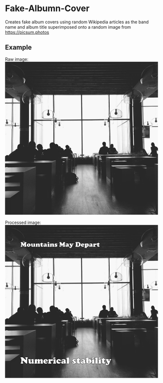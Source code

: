# Fake-Albumn-Cover
Creates fake album covers using random Wikipedia articles as the band name and album title superimposed onto a random image from https://picsum.photos

## Example
Raw image:
![raw_album_1](album_art_raw.png)

Processed image:
![album 1](fake_album.png)
